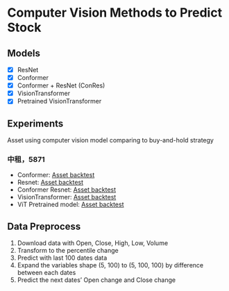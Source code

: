 # Computer Vision Methods to Predict Stock 
## Models
- [x] ResNet
- [x] Conformer
- [x] Conformer + ResNet (ConRes)
- [x] VisionTransformer
- [x] Pretrained VisionTransformer
## Experiments
Asset using computer vision model comparing to buy-and-hold strategy
### 中租，5871
- Conformer: [Asset backtest](https://github.com/KJJHHH/Stock/blob/main/cv/Models/Model_Result/Conformer-CNN_class2_5871_backtest.png) 
- Resnet: [Asset backtest](https://github.com/KJJHHH/Stock/blob/main/cv/Models/Model_Result/Conformer-Resnet_class2_5871_backtest.png) 
- Conformer Resnet: [Asset backtest](https://github.com/KJJHHH/Stock/blob/main/cv/Models/Model_Result/ResNet_class2_5871_backtest.png) 
- VisionTransformer: [Asset backtest](https://github.com/KJJHHH/Stock/blob/main/cv/Models/Model_Result/Vision-Transformer_class2_5871_backtest.png)
- ViT Pretrained model: [Asset backtest](https://github.com/KJJHHH/Stock/blob/main/cv/Model-Pretrains/Pretrains/Result/ViT_b_16_class2_5871_backtest.png) 
## Data Preprocess
1. Download data with Open, Close, High, Low, Volume
2. Transform to the percentile change
3. Predict with last 100 dates data
4. Expand the variables shape (5, 100) to (5, 100, 100) by difference between each dates
5. Predict the next dates’ Open change and Close change



